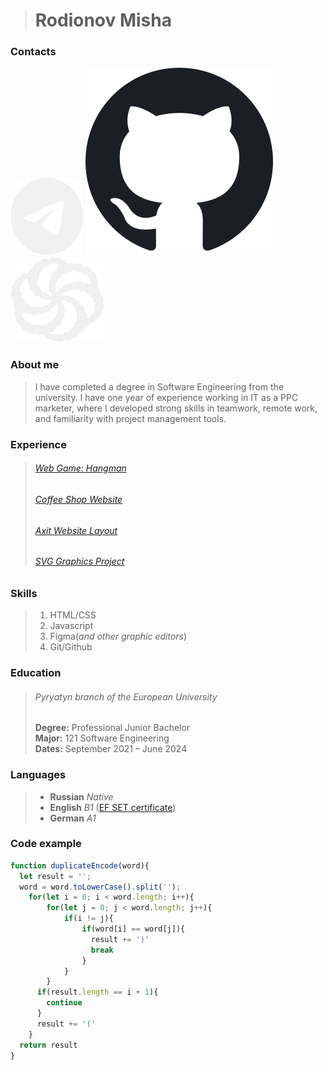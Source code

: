 > # Rodionov Misha

### Contacts
 [![Telegram](/img/telegram.svg)](https://t.me/mi6aRdnv)  [![Github](/img/github.svg)](https://github.com/Mi6aRdnv)  [![Codewars](/img/codewars.svg)](https://www.codewars.com/users/Mi6aRdnv) 

### About me
> I have completed a degree in Software Engineering from the university. I have one year of experience working in IT as a PPC marketer, where I developed strong skills in teamwork, remote work, and familiarity with project management tools.

### Experience

> ######  [Web Game: Hangman](https://rolling-scopes-school.github.io/mi6ardnv-JSFE2023Q4/hangman/)
> ###### [Coffee Shop Website](https://rolling-scopes-school.github.io/mi6ardnv-JSFE2023Q4/coffee-house/pages/home/)
> ###### [Axit Website Layout](https://mi6ardnv.github.io/Layout-template-Axit/dist/)
>###### [SVG Graphics Project](https://mi6ardnv.github.io/Melody-layout/)

### Skills
> 1. HTML/CSS
> 2. Javascript
> 3. Figma(_and other graphic editors_)
> 4. Git/Github  

### Education

> ###### Pyryatyn branch of the European University
> **Degree:** Professional Junior Bachelor  
> **Major:** 121 Software Engineering  
> **Dates:** September 2021 – June 2024

### Languages
> * **Russian** _Native_
> * **English** _B1_ ([EF SET certificate](https://cert.efset.org/7wUq2x))
> * **German** _A1_

### Code example
``` javascript
function duplicateEncode(word){
  let result = '';
  word = word.toLowerCase().split('');
    for(let i = 0; i < word.length; i++){
        for(let j = 0; j < word.length; j++){
            if(i != j){
                if(word[i] == word[j]){
                  result += ')'
                  break
                }
            }
        }
      if(result.length == i + 1){
        continue
      }
      result += '('
    }
  return result
}
```